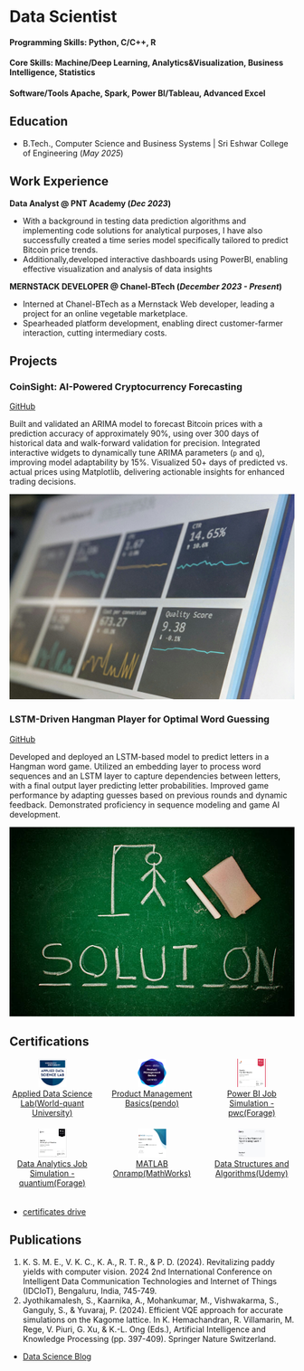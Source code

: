 # Data Scientist

#### Programming Skills: Python, C/C++, R
#### Core Skills: Machine/Deep Learning, Analytics&Visualization, Business Intelligence, Statistics
#### Software/Tools Apache, Spark, Power BI/Tableau, Advanced Excel


## Education
- B.Tech., Computer Science and Business Systems | Sri Eshwar College of Engineering (_May 2025_)								       		


## Work Experience
**Data Analyst @ PNT Academy (_Dec 2023_)**
- With a background in testing data prediction algorithms and implementing code solutions for analytical purposes, I have also successfully created a time series model specifically tailored to predict Bitcoin price trends. 
- Additionally,developed interactive dashboards using PowerBI, enabling effective visualization and analysis of data insights


**MERNSTACK DEVELOPER @ Chanel-BTech (_December 2023 - Present_)**
- Interned at Chanel-BTech as a Mernstack Web developer, leading a project for an online vegetable marketplace.
- Spearheaded platform development, enabling direct customer-farmer interaction, cutting intermediary costs.

## Projects
### CoinSight: AI-Powered Cryptocurrency Forecasting
[GitHub ](https://github.com/KaarnikaA/Bitcoin-price-prediction)

Built and validated an ARIMA model to forecast Bitcoin prices with a prediction accuracy of approximately 90%, using over 300 days of historical data and walk-forward validation for precision. Integrated interactive widgets to dynamically tune ARIMA parameters (`p` and `q`), improving model adaptability by 15%. Visualized 50+ days of predicted vs. actual prices using Matplotlib, delivering actionable insights for enhanced trading decisions.

![time-series](assets/images/cryptocurrency.jpg)

### LSTM-Driven Hangman Player for Optimal Word Guessing
[GitHub ](https://github.com/KaarnikaA/Hangman-Player)

Developed and deployed an LSTM-based model to predict letters in a Hangman word game. Utilized an embedding layer to process word sequences and an LSTM layer to capture dependencies between letters, with a final output layer predicting letter probabilities. Improved game performance by adapting guesses based on previous rounds and dynamic feedback. Demonstrated proficiency in sequence modeling and game AI development.

![hangman](assets/images/hangman.jpg)

## Certifications


<div style="display: flex; flex-wrap: wrap; justify-content: space-between;">

  <div style="width: 30%; text-align: center; margin-bottom: 20px;">
    <img src="assets/images/applied-data-science-lab.2.png" width="50" height="50" /><br />
    <a href="https://drive.google.com/drive/folders/1LgPrpWRj06sNgy7qc8wKp8Rdh-9NCJg8?usp=sharing">Applied Data Science Lab(World-quant University)</a>
  </div>
<div style="width: 30%; text-align: center; margin-bottom: 20px;">
    <img src="assets/images/product-management-basics-certification.png" width="50" height="50" /><br />
    <a href="https://drive.google.com/drive/folders/1LgPrpWRj06sNgy7qc8wKp8Rdh-9NCJg8?usp=sharing">Product Management Basics(pendo)</a>
  </div>

<div style="width: 30%; text-align: center; margin-bottom: 20px;">
    <img src="assets/images/pwc PowerBI.jpg" width="50" height="50" /><br />
    <a href="https://drive.google.com/drive/folders/1LgPrpWRj06sNgy7qc8wKp8Rdh-9NCJg8?usp=sharing">Power BI Job Simulation - pwc(Forage)</a>
  </div>
  
<div style="width: 30%; text-align: center; margin-bottom: 20px;">
    <img src="assets/images/Data Analytics Quantium.jpg" width="50" height="50" /><br />
    <a href="https://drive.google.com/drive/folders/1LgPrpWRj06sNgy7qc8wKp8Rdh-9NCJg8?usp=sharing">Data Analytics Job Simulation - quantium(Forage)</a>
  </div>

  <div style="width: 30%; text-align: center; margin-bottom: 20px;">
    <img src="assets/images/R.jpg" width="50" height="50" /><br />
    <a href="https://drive.google.com/drive/folders/1LgPrpWRj06sNgy7qc8wKp8Rdh-9NCJg8?usp=sharing">MATLAB Onramp(MathWorks)</a>
  </div>

  <div style="width: 30%; text-align: center; margin-bottom: 20px;">
    <img src="assets/images/DSA.jpg" width="50" height="50" /><br />
    <a href="https://drive.google.com/drive/folders/1LgPrpWRj06sNgy7qc8wKp8Rdh-9NCJg8?usp=sharing">Data Structures and Algorithms(Udemy)</a>
  </div>



</div>


- [certificates drive]([https://www.youtube.com/channel/UCa9gErQ9AE5jT2DZLjXBIdA](https://drive.google.com/drive/folders/1LgPrpWRj06sNgy7qc8wKp8Rdh-9NCJg8?usp=sharing))

## Publications
1. K. S. M. E., V. K. C., K. A., R. T. R., & P. D. (2024). Revitalizing paddy yields with computer vision. 2024 2nd International Conference on Intelligent Data Communication Technologies and Internet of Things (IDCIoT), Bengaluru, India, 745-749.[](https://doi.org/10.1109/IDCIoT59759.2024.10468043)
2. Jyothikamalesh, S., Kaarnika, A., Mohankumar, M., Vishwakarma, S., Ganguly, S., & Yuvaraj, P. (2024). Efficient VQE approach for accurate simulations on the Kagome lattice. In K. Hemachandran, R. Villamarin, M. Rege, V. Piuri, G. Xu, & K.-L. Ong (Eds.), Artificial Intelligence and Knowledge Processing (pp. 397-409). Springer Nature Switzerland.[](https://doi.org/10.1007/978-3-031-68617-7_28)


- [Data Science Blog](https://medium.com/@shawhin)
